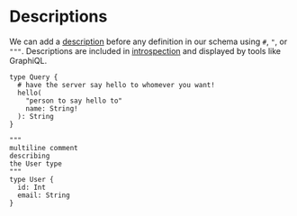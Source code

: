 # Descriptions

We can add a [description](http://spec.graphql.org/draft/#sec-Descriptions) before any definition in our schema using `#`, `"`, or `"""`. Descriptions are included in [introspection](introspection.md) and displayed by tools like GraphiQL.

```gql
type Query {
  # have the server say hello to whomever you want!
  hello(
    "person to say hello to"
    name: String!
  ): String
}

"""
multiline comment
describing 
the User type
"""
type User {
  id: Int
  email: String
}
```
